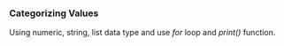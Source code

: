 ### Categorizing Values

Using numeric, string, list data type
and use *for* loop and *print()* function.

